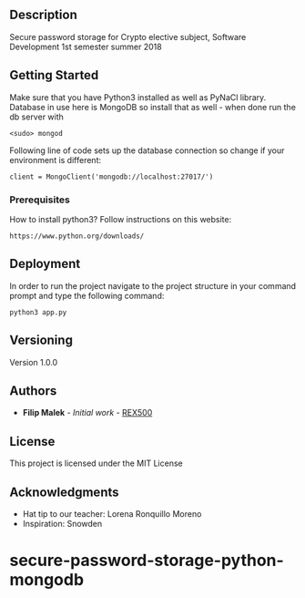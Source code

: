 ## Description

Secure password storage for Crypto elective subject,
Software Development 1st semester summer 2018

## Getting Started

Make sure that you have Python3 installed as well as PyNaCl library.
Database in use here is MongoDB so install that as well - when done run the db server with
```
<sudo> mongod
```
Following line of code sets up the database connection so change if your environment is different:
```
client = MongoClient('mongodb://localhost:27017/')
```

### Prerequisites

How to install python3?
Follow instructions on this website:

```
https://www.python.org/downloads/
```

## Deployment

In order to run the project navigate to the project structure in your command prompt and type
the following command:
```
python3 app.py
```

## Versioning

Version 1.0.0

## Authors

* **Filip Malek** - *Initial work* - [REX500](https://github.com/REX500)

## License

This project is licensed under the MIT License

## Acknowledgments

* Hat tip to our teacher: Lorena Ronquillo Moreno
* Inspiration: Snowden
# secure-password-storage-python-mongodb
